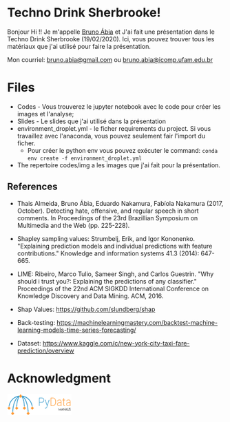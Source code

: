 # Techno Drink Sherbrooke!


Bonjour Hi !! Je m'appelle [Bruno Ábia]([https://www.linkedin.com/in/brunoabia/](https://www.linkedin.com/in/brunoabia/)) et J'ai fait une présentation dans le Techno Drink Sherbrooke (19/02/2020). Ici, vous pouvez trouver tous les matériaux que j'ai utilisé pour faire la présentation.

Mon courriel: bruno.abia@gmail.com ou bruno.abia@icomp.ufam.edu.br

# Files

 - Codes -  Vous trouverez le jupyter notebook avec le code pour créer les images et l'analyse;
 - Slides - Le slides que j'ai utilisé dans la présentation
 - environment_droplet.yml -  le ficher requirements du project. Si vous travaillez avec l'anaconda, vous pouvez seulement fair l'import du ficher.  
	 - Pour créer le python env vous pouvez exécuter le command: ``conda env create -f environment_droplet.yml``
- The repertoire codes/img a les images que j'ai fait pour la présentation.

## References

- Thais Almeida, Bruno Ábia, Eduardo Nakamura, Fabíola Nakamura (2017, October). Detecting hate, offensive, and regular speech in short comments. In Proceedings of the 23rd Brazillian Symposium on Multimedia and the Web (pp. 225-228).

- Shapley sampling values: Strumbelj, Erik, and Igor Kononenko. "Explaining prediction models and individual predictions with feature contributions." Knowledge and information systems 41.3 (2014): 647-665.

- LIME: Ribeiro, Marco Tulio, Sameer Singh, and Carlos Guestrin. "Why should i trust you?: Explaining the predictions of any classifier." Proceedings of the 22nd ACM SIGKDD International Conference on Knowledge Discovery and Data Mining. ACM, 2016.

- Shap Values: https://github.com/slundberg/shap
- Back-testing: https://machinelearningmastery.com/backtest-machine-learning-models-time-series-forecasting/
- Dataset: https://www.kaggle.com/c/new-york-city-taxi-fare-prediction/overview

# Acknowledgment

<img style="float:left;margin:0 10px 10px 0" src="https://github.com/brunoasouza/TechnoDrinkSherbrooke/blob/master/Code/img/pydatamanaus.png" width="150" height="50" />




